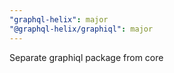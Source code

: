 ```yaml
---
"graphql-helix": major
"@graphql-helix/graphiql": major
---
```


Separate graphiql package from core
